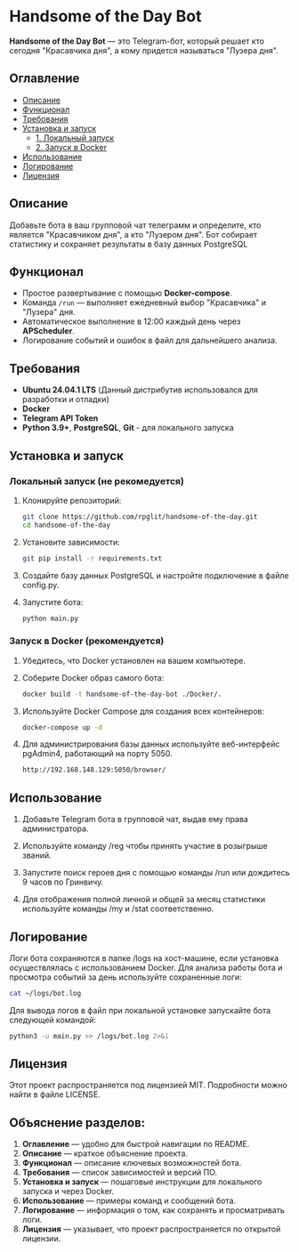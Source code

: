 # Handsome of the Day Bot

**Handsome of the Day Bot** — это Telegram-бот, который решает кто сегодня "Красавчика дня", а кому придется называться "Лузера дня".

## Оглавление

- [Описание](#описание)
- [Функционал](#функционал)
- [Требования](#требования)
- [Установка и запуск](#установка-и-запуск)
  - [1. Локальный запуск](#Локальный-запуск-(не-рекомедуется))
  - [2. Запуск в Docker](#Запуск-в-Docker-(рекомендуется))
- [Использование](#использование)
- [Логирование](#логирование)
- [Лицензия](#лицензия)

## Описание

Добавьте бота в ваш групповой чат телеграмм и определите, кто является "Красавчиком дня", а кто "Лузером дня". Бот собирает статистику и сохраняет результаты в базу данных PostgreSQL

## Функционал
- Простое развертывание с помощью **Docker-compose**.
- Команда `/run` — выполняет ежедневный выбор "Красавчика" и "Лузера" дня.
- Автоматическое выполнение в 12:00 каждый день через **APScheduler**.
- Логирование событий и ошибок в файл для дальнейшего анализа.

## Требования

- **Ubuntu 24.04.1 LTS** (Данный дистрибутив использовался для разработки и отладки)
- **Docker** 
- **Telegram API Token**
-  **Python 3.9+**,  **PostgreSQL**, **Git** - для локального запуска

## Установка и запуск

### Локальный запуск (не рекомедуется)
 
1. Клонируйте репозиторий:
   ```bash
   git clone https://github.com/rpglit/handsome-of-the-day.git
   cd handsome-of-the-day

2. Установите зависимости:
   ```bash
   git pip install -r requirements.txt

3. Создайте базу данных PostgreSQL и настройте подключение в файле config.py.

4. Запустите бота:
   ```bash
   python main.py
   
### Запуск в Docker (рекомендуется)

1. Убедитесь, что Docker установлен на вашем компьютере.

2. Соберите Docker образ самого бота:
   ```bash
   docker build -t handsome-of-the-day-bot ./Docker/.

3. Используйте Docker Compose для создания всех контейнеров:
   ```bash
   docker-compose up -d

4. Для администрирования базы данных используйте веб-интерфейс pgAdmin4, работающий на порту 5050.
   ```bash
   http://192.168.148.129:5050/browser/

## Использование

1. Добавьте Telegram бота в групповой чат, выдав ему права администратора.

2. Используйте команду /reg чтобы принять участие в розыгрыше званий.

3. Запустите поиск героев дня с помощью команды /run или дождитесь 9 часов по Гринвичу.

4. Для отображения полной личной и общей за месяц статистики используйте команды /my и /stat соответственно.

## Логирование

Логи бота сохраняются в папке /logs на хост-машине, если установка осуществлялась с использованием Docker. Для анализа работы бота и просмотра событий за день используйте сохраненные логи:
   ```bash
   cat ~/logs/bot.log
   ```
Для вывода логов в файл при локальной установке запускайте бота следующей командой:
   ```bash
   python3 -u main.py >> /logs/bot.log 2>&1
   ```

## Лицензия

Этот проект распространяется под лицензией MIT. Подробности можно найти в файле LICENSE.


## Объяснение разделов:
1. **Оглавление** — удобно для быстрой навигации по README.
2. **Описание** — краткое объяснение проекта.
3. **Функционал** — описание ключевых возможностей бота.
4. **Требования** — список зависимостей и версий ПО.
5. **Установка и запуск** — пошаговые инструкции для локального запуска и через Docker.
6. **Использование** — примеры команд и сообщений бота.
7. **Логирование** — информация о том, как сохранять и просматривать логи.
8. **Лицензия** — указывает, что проект распространяется по открытой лицензии.
